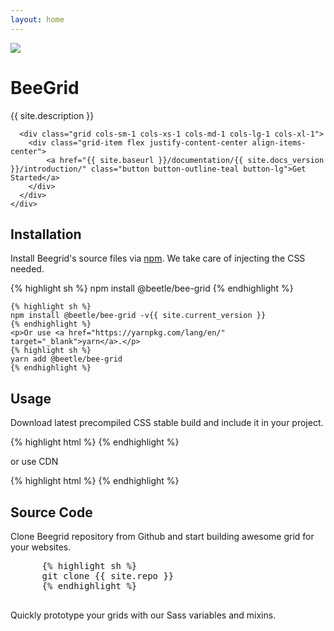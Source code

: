 ```yaml
---
layout: home
---
```

<div class="master-head docs-background-teal">
  <div class="grid-container cols-sm-1 cols-xs-1 cols-md-1 cols-lg-1 cols-xl-1">
    <div class="grid-item">
      <div class="home-image flex justify-content-center align-items-center mt-2 mb-2">
        <img src="{{ site.baseurl }}/assets/images/index_image.png" />
      </div>
      <h1 class="color-white">BeeGrid</h1>
      <p> {{ site.description }}</p>

      <div class="grid cols-sm-1 cols-xs-1 cols-md-1 cols-lg-1 cols-xl-1">
        <div class="grid-item flex justify-content-center align-items-center">
            <a href="{{ site.baseurl }}/documentation/{{ site.docs_version }}/introduction/" class="button button-outline-teal button-lg">Get Started</a>
        </div>
      </div>
    </div>
  </div>
</div>
<div class="grid-container-fluid master-widget cols-sm-1 cols-xs-1 cols-md-3 cols-lg-3 cols-xl-3">
  <div class="grid-item">
    <h2 class="color-teal">Installation</h2>
    <p>Install Beegrid's source files via <a href="https://www.npmjs.com" target="_blank">npm</a>. We take care of injecting the CSS needed.</p>
    {% highlight sh %}
    npm install @beetle/bee-grid
    {% endhighlight %}

    {% highlight sh %}
    npm install @beetle/bee-grid -v{{ site.current_version }}
    {% endhighlight %}
    <p>Or use <a href="https://yarnpkg.com/lang/en/" target="_blank">yarn</a>.</p>
    {% highlight sh %}
    yarn add @beetle/bee-grid
    {% endhighlight %}
  </div>
  <div class="grid-item">
    <h2 class="color-teal">Usage</h2>
    <p>Download latest precompiled CSS stable build and include it in your project.</p>
      {% highlight html %}
      <link rel="stylesheet" href="./your/local/path/bee-grid.min.css" />
      {% endhighlight %}
      <p>or use CDN</p>
      {% highlight html %}
      <link rel="stylesheet" href="https://cdn.jsdelivr.net/npm/@beetle/bee-grid@{{ site.current_version }}/dist/css/bee-grid.min.css" />
      {% endhighlight %}
  </div>
  <div class="grid-item">
    <h2 class="color-teal">Source Code</h2>
    <p>Clone Beegrid repository from Github and start building awesome grid for your websites.</p>
    <pre>
      {% highlight sh %}
      git clone {{ site.repo }}
      {% endhighlight %}
    </pre>
    <p>Quickly prototype your grids with our Sass variables and mixins.</p>
  </div>
</div>
